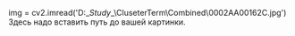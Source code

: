 img = cv2.imread('D:\__Study__\CluseterTerm\Combined\\0002AA00162C.jpg')
Здесь надо вставить путь до вашей картинки.
